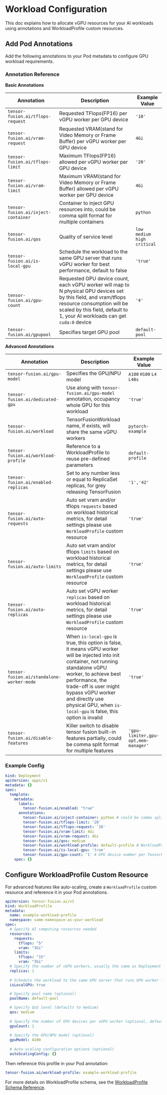 # Workload Configuration

This doc explains how to allocate vGPU resources for your AI workloads using annotations and WorkloadProfile custom resources.

## Add Pod Annotations

Add the following annotations to your Pod metadata to configure GPU workload requirements.

### Annotation Reference

**Basic Annotations**

| Annotation | Description | Example Value |
|------------|-------------|---------------|
| `tensor-fusion.ai/tflops-request` | Requested TFlops(FP16) per vGPU worker per GPU device | `'10'` |
| `tensor-fusion.ai/vram-request` | Requested VRAM(stand for Video Memory or Frame Buffer) per vGPU worker per GPU device | `4Gi` |
| `tensor-fusion.ai/tflops-limit` | Maximum TFlops(FP16) allowed per vGPU worker per GPU device | `'20'` |
| `tensor-fusion.ai/vram-limit` | Maximum VRAM(stand for Video Memory or Frame Buffer) allowed per vGPU worker per GPU device | `4Gi` |
| `tensor-fusion.ai/inject-container` | Container to inject GPU resources into, could be comma split format for multiple containers | `python` |
| `tensor-fusion.ai/qos` | Quality of service level | `low` `medium` `high` `critical` |
| `tensor-fusion.ai/is-local-gpu` | Schedule the workload to the same GPU server that runs vGPU worker for best performance, default to false | `'true'` |
| `tensor-fusion.ai/gpu-count` | Requested GPU device count, each vGPU worker will map to N physical GPU devices set by this field, and vram/tflops resource consumption will be scaled by this field, default to 1, your AI workloads can get `cuda:0` device | `'4'` |
| `tensor-fusion.ai/gpupool` | Specifies target GPU pool | `default-pool` |

**Advanced Annotations**

| Annotation | Description | Example Value |
|------------|-------------|---------------|
| `tensor-fusion.ai/gpu-model` | Specifies the GPU/NPU model | `A100` `H100` `L4` `L40s` |
| `tensor-fusion.ai/dedicated-gpu` | Use along with `tensor-fusion.ai/gpu-model` annotation, occupancy whole GPU for this workload | `'true'` |
| `tensor-fusion.ai/workload` | TensorFusionWorkload name, if exists, will share the same vGPU workers | `pytorch-example` |
| `tensor-fusion.ai/workload-profile` | Reference to a WorkloadProfile to reuse pre-defined parameters | `default-profile` |
| `tensor-fusion.ai/enabled-replicas` | Set to any number less or equal to ReplicaSet replicas, for grey releasing TensorFusion | `'1','42'` |
| `tensor-fusion.ai/auto-requests` | Auto set vram and/or tflops `requests` based on workload historical metrics, for detail settings please use `WorkloadProfile` custom resource | `'true'` |
| `tensor-fusion.ai/auto-limits` | Auto set vram and/or tflops `limits` based on workload historical metrics, for detail settings please use `WorkloadProfile` custom resource | `'true'` |
| `tensor-fusion.ai/auto-replicas` | Auto set vGPU worker `replicas` based on workload historical metrics, for detail settings please use `WorkloadProfile` custom resource | `'true'` |
| `tensor-fusion.ai/standalone-worker-mode` | When `is-local-gpu` is true, this option is false, it means vGPU worker will be injected into init container, not running standalone vGPU worker, to achieve best performance, the trade-off is user might bypass vGPU worker and directly use physical GPU, when `is-local-gpu` is false, this option is invalid | `'true'` |
| `tensor-fusion.ai/disable-features` | Killer switch to disable tensor fusion built-in features partially, could be comma split format for multiple features | `'gpu-limiter,gpu-opt,mem-manager'` |


### Example Config

```yaml
kind: Deployment
apiVersion: apps/v1
metadata: {}
spec:
  template:
    metadata:
      labels:
        tensor-fusion.ai/enabled: "true"
      annotations:
        tensor-fusion.ai/inject-container: python # could be comma split if multiple containers using GPU // [!code highlight]
        tensor-fusion.ai/tflops-limit: '20'
        tensor-fusion.ai/tflops-request: '10'
        tensor-fusion.ai/vram-limit: 4Gi
        tensor-fusion.ai/vram-request: 4Gi
        tensor-fusion.ai/qos: medium
        tensor-fusion.ai/workload-profile: default-profile # WorkloadProfile has lower priority as template // [!code highlight]
        tensor-fusion.ai/is-local-gpu: 'true'
        tensor-fusion.ai/gpu-count: '1' # GPU device number per TensorFusion Worker
    spec: {} 
```

## Configure WorkloadProfile Custom Resource

For advanced features like auto-scaling, create a `WorkloadProfile` custom resource and reference it in your Pod annotations.

```yaml
apiVersion: tensor-fusion.ai/v1
kind: WorkloadProfile
metadata:
  name: example-workload-profile
  namespace: same-namespace-as-your-workload
spec:
  # Specify AI computing resources needed
  resources:
    requests:
      tflops: "5"
      vram: "3Gi"
    limits:
      tflops: "15"
      vram: "3Gi"
  # Specify the number of vGPU workers, usually the same as Deployment replicas
  replicas: 1
  
  # Schedule the workload to the same GPU server that runs GPU worker for best performance
  isLocalGPU: true

  # Specify pool name (optional)
  poolName: default-pool

  # Specify QoS level (defaults to medium)
  qos: medium
  
  # Specify the number of GPU devices per vGPU worker (optional, default to 1)
  gpuCount: 1
  
  # Specify the GPU/NPU model (optional)
  gpuModel: A100
  
  # Auto-scaling configuration options (optional)
  autoScalingConfig: {}
```

Then reference this profile in your Pod annotation:

```yaml
tensor-fusion.ai/workload-profile: example-workload-profile
```

For more details on WorkloadProfile schema, see the [WorkloadProfile Schema Reference](./schema/workload-profile.md).
